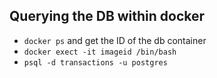 ## Querying the DB within docker

* `docker ps` and get the ID of the db container
* `docker exect -it imageid /bin/bash` 
* `psql -d transactions -u postgres`
